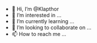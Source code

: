 - 👋 Hi, I’m @Klapthor
- 👀 I’m interested in ...
- 🌱 I’m currently learning ...
- 💞️ I’m looking to collaborate on ...
- 📫 How to reach me ...

<!---
Klapthor/Klapthor is a ✨ special ✨ repository because its `README.md` (this file) appears on your GitHub profile.
You can click the Preview link to take a look at your changes.
--->
